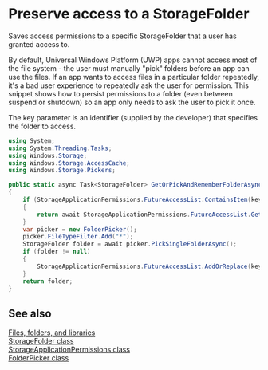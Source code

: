 <!---
  category: FilesFoldersAndLibraries
  language: cs
-->

# Preserve access to a StorageFolder

Saves access permissions to a specific StorageFolder that a user has granted access to.  

By default, Universal Windows Platform (UWP) apps cannot access most of the file system - the user must manually "pick" folders before an app can use the files.
If an app wants to access files in a particular folder repeatedly, it's a bad user experience to repeatedly ask the user for permission. 
This snippet shows how to persist permissions to a folder (even between suspend or shutdown) so an app only needs to ask the user to pick it once. 

The key parameter is an identifier (supplied by the developer) that specifies the folder to access.
    
```C#
using System;
using System.Threading.Tasks;
using Windows.Storage;
using Windows.Storage.AccessCache;
using Windows.Storage.Pickers;

public static async Task<StorageFolder> GetOrPickAndRememberFolderAsync(string key)
{
    if (StorageApplicationPermissions.FutureAccessList.ContainsItem(key))
    {
        return await StorageApplicationPermissions.FutureAccessList.GetFolderAsync(key);
    }
    var picker = new FolderPicker();
    picker.FileTypeFilter.Add("*");
    StorageFolder folder = await picker.PickSingleFolderAsync();
    if (folder != null)
    {
        StorageApplicationPermissions.FutureAccessList.AddOrReplace(key, folder);
    }
    return folder;
}
```

## See also

[Files, folders, and libraries](https://msdn.microsoft.com/library/windows/apps/mt185399.aspx)  
[StorageFolder class](https://msdn.microsoft.com/library/windows/apps/windows.storage.storagefolder.aspx)  
[StorageApplicationPermissions class](https://msdn.microsoft.com/library/windows/apps/windows.storage.accesscache.storageapplicationpermissions.aspx)  
[FolderPicker class](https://msdn.microsoft.com/library/windows/apps/windows.storage.pickers.folderpicker.aspx)  
  
